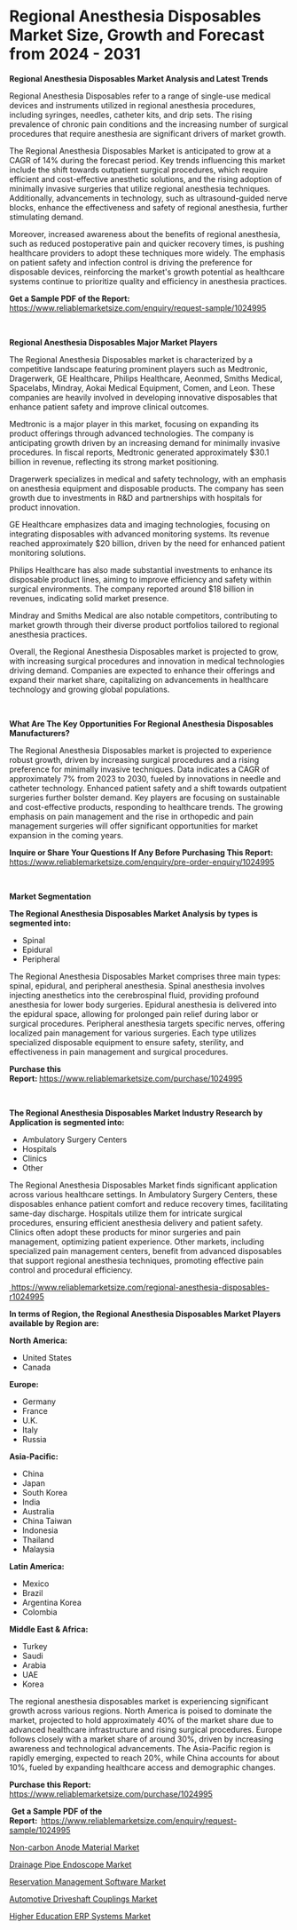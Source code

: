 <p><h1>Regional Anesthesia Disposables Market Size, Growth and Forecast from 2024 - 2031</h1></p><p><strong>Regional Anesthesia Disposables Market Analysis and Latest Trends</strong></p>
<p><p>Regional Anesthesia Disposables refer to a range of single-use medical devices and instruments utilized in regional anesthesia procedures, including syringes, needles, catheter kits, and drip sets. The rising prevalence of chronic pain conditions and the increasing number of surgical procedures that require anesthesia are significant drivers of market growth.</p><p>The Regional Anesthesia Disposables Market is anticipated to grow at a CAGR of 14% during the forecast period. Key trends influencing this market include the shift towards outpatient surgical procedures, which require efficient and cost-effective anesthetic solutions, and the rising adoption of minimally invasive surgeries that utilize regional anesthesia techniques. Additionally, advancements in technology, such as ultrasound-guided nerve blocks, enhance the effectiveness and safety of regional anesthesia, further stimulating demand.</p><p>Moreover, increased awareness about the benefits of regional anesthesia, such as reduced postoperative pain and quicker recovery times, is pushing healthcare providers to adopt these techniques more widely. The emphasis on patient safety and infection control is driving the preference for disposable devices, reinforcing the market's growth potential as healthcare systems continue to prioritize quality and efficiency in anesthesia practices.</p></p>
<p><strong>Get a Sample PDF of the Report:&nbsp;</strong> <a href="https://www.reliablemarketsize.com/enquiry/request-sample/1024995?utm_campaign=1720&utm_medium=2&utm_source=Github&utm_content=ia&utm_term=05122024&utm_id=regional-anesthesia-disposables">https://www.reliablemarketsize.com/enquiry/request-sample/1024995</a></p>
<p>&nbsp;</p>
<p><strong>Regional Anesthesia Disposables Major Market Players</strong></p>
<p><p>The Regional Anesthesia Disposables market is characterized by a competitive landscape featuring prominent players such as Medtronic, Dragerwerk, GE Healthcare, Philips Healthcare, Aeonmed, Smiths Medical, Spacelabs, Mindray, Aokai Medical Equipment, Comen, and Leon. These companies are heavily involved in developing innovative disposables that enhance patient safety and improve clinical outcomes.</p><p>Medtronic is a major player in this market, focusing on expanding its product offerings through advanced technologies. The company is anticipating growth driven by an increasing demand for minimally invasive procedures. In fiscal reports, Medtronic generated approximately $30.1 billion in revenue, reflecting its strong market positioning.</p><p>Dragerwerk specializes in medical and safety technology, with an emphasis on anesthesia equipment and disposable products. The company has seen growth due to investments in R&D and partnerships with hospitals for product innovation.</p><p>GE Healthcare emphasizes data and imaging technologies, focusing on integrating disposables with advanced monitoring systems. Its revenue reached approximately $20 billion, driven by the need for enhanced patient monitoring solutions.</p><p>Philips Healthcare has also made substantial investments to enhance its disposable product lines, aiming to improve efficiency and safety within surgical environments. The company reported around $18 billion in revenues, indicating solid market presence.</p><p>Mindray and Smiths Medical are also notable competitors, contributing to market growth through their diverse product portfolios tailored to regional anesthesia practices.</p><p>Overall, the Regional Anesthesia Disposables market is projected to grow, with increasing surgical procedures and innovation in medical technologies driving demand. Companies are expected to enhance their offerings and expand their market share, capitalizing on advancements in healthcare technology and growing global populations.</p></p>
<p>&nbsp;</p>
<p><strong>What Are The Key Opportunities For Regional Anesthesia Disposables Manufacturers?</strong></p>
<p><p>The Regional Anesthesia Disposables market is projected to experience robust growth, driven by increasing surgical procedures and a rising preference for minimally invasive techniques. Data indicates a CAGR of approximately 7% from 2023 to 2030, fueled by innovations in needle and catheter technology. Enhanced patient safety and a shift towards outpatient surgeries further bolster demand. Key players are focusing on sustainable and cost-effective products, responding to healthcare trends. The growing emphasis on pain management and the rise in orthopedic and pain management surgeries will offer significant opportunities for market expansion in the coming years.</p></p>
<p><strong>Inquire or Share Your Questions If Any Before Purchasing This Report:</strong> <a href="https://www.reliablemarketsize.com/enquiry/pre-order-enquiry/1024995?utm_campaign=1720&utm_medium=2&utm_source=Github&utm_content=ia&utm_term=05122024&utm_id=regional-anesthesia-disposables">https://www.reliablemarketsize.com/enquiry/pre-order-enquiry/1024995</a></p>
<p>&nbsp;</p>
<p><strong>Market Segmentation</strong></p>
<p><strong>The Regional Anesthesia Disposables Market Analysis by types is segmented into:</strong></p>
<p><ul><li>Spinal</li><li>Epidural</li><li>Peripheral</li></ul></p>
<p><p>The Regional Anesthesia Disposables Market comprises three main types: spinal, epidural, and peripheral anesthesia. Spinal anesthesia involves injecting anesthetics into the cerebrospinal fluid, providing profound anesthesia for lower body surgeries. Epidural anesthesia is delivered into the epidural space, allowing for prolonged pain relief during labor or surgical procedures. Peripheral anesthesia targets specific nerves, offering localized pain management for various surgeries. Each type utilizes specialized disposable equipment to ensure safety, sterility, and effectiveness in pain management and surgical procedures.</p></p>
<p><strong>Purchase this Report:&nbsp;</strong><a href="https://www.reliablemarketsize.com/purchase/1024995?utm_campaign=1720&utm_medium=2&utm_source=Github&utm_content=ia&utm_term=05122024&utm_id=regional-anesthesia-disposables">https://www.reliablemarketsize.com/purchase/1024995</a></p>
<p>&nbsp;</p>
<p><strong>The Regional Anesthesia Disposables Market Industry Research by Application is segmented into:</strong></p>
<p><ul><li>Ambulatory Surgery Centers</li><li>Hospitals</li><li>Clinics</li><li>Other</li></ul></p>
<p><p>The Regional Anesthesia Disposables Market finds significant application across various healthcare settings. In Ambulatory Surgery Centers, these disposables enhance patient comfort and reduce recovery times, facilitating same-day discharge. Hospitals utilize them for intricate surgical procedures, ensuring efficient anesthesia delivery and patient safety. Clinics often adopt these products for minor surgeries and pain management, optimizing patient experience. Other markets, including specialized pain management centers, benefit from advanced disposables that support regional anesthesia techniques, promoting effective pain control and procedural efficiency.</p></p>
<p><a href="https://www.reliablemarketsize.com/regional-anesthesia-disposables-r1024995?utm_campaign=1720&utm_medium=2&utm_source=Github&utm_content=ia&utm_term=05122024&utm_id=regional-anesthesia-disposables">&nbsp;https://www.reliablemarketsize.com/regional-anesthesia-disposables-r1024995</a></p>
<p><strong>In terms of Region, the Regional Anesthesia Disposables Market Players available by Region are:</strong></p>
<p>
    <p> <strong> North America: </strong>
        <ul>
            <li>United States</li>
            <li>Canada</li>
        </ul>
        </p> 
    <p> <strong> Europe: </strong>
        <ul>
            <li>Germany</li>
            <li>France</li>
            <li>U.K.</li>
            <li>Italy</li>
            <li>Russia</li>
        </ul>
        </p> 
    <p> <strong> Asia-Pacific: </strong>
        <ul>
            <li>China</li>
            <li>Japan</li>
            <li>South Korea</li>
            <li>India</li>
            <li>Australia</li>
            <li>China Taiwan</li>
            <li>Indonesia</li>
            <li>Thailand</li>
            <li>Malaysia</li>
        </ul>
        </p> 
    <p> <strong> Latin America: </strong>
        <ul>
            <li>Mexico</li>
            <li>Brazil</li>
            <li>Argentina Korea</li>
            <li>Colombia</li>
        </ul>
        </p> 
    <p> <strong> Middle East & Africa: </strong>
        <ul>
            <li>Turkey</li>
            <li>Saudi</li>
            <li>Arabia</li>
            <li>UAE</li>
            <li>Korea</li>
        </ul>
    </p>
    </p>
<p><p>The regional anesthesia disposables market is experiencing significant growth across various regions. North America is poised to dominate the market, projected to hold approximately 40% of the market share due to advanced healthcare infrastructure and rising surgical procedures. Europe follows closely with a market share of around 30%, driven by increasing awareness and technological advancements. The Asia-Pacific region is rapidly emerging, expected to reach 20%, while China accounts for about 10%, fueled by expanding healthcare access and demographic changes.</p></p>
<p><strong>Purchase this Report: </strong><a href="https://www.reliablemarketsize.com/purchase/1024995?utm_campaign=1720&utm_medium=2&utm_source=Github&utm_content=ia&utm_term=05122024&utm_id=regional-anesthesia-disposables">https://www.reliablemarketsize.com/purchase/1024995</a></p>
<p>&nbsp;<strong>Get a Sample PDF of the Report:&nbsp;&nbsp;</strong><a href="https://www.reliablemarketsize.com/enquiry/request-sample/1024995?utm_campaign=1720&utm_medium=2&utm_source=Github&utm_content=ia&utm_term=05122024&utm_id=regional-anesthesia-disposables">https://www.reliablemarketsize.com/enquiry/request-sample/1024995</a></p>
<p><strong></strong></p>
<p><p><a href="https://github.com/lindaopodray/Market-Research-Report-List-1/blob/main/non-carbon-anode-material-market.md?utm_campaign=1720&utm_medium=2&utm_source=Github&utm_content=ia&utm_term=05122024&utm_id=regional-anesthesia-disposables">Non-carbon Anode Material Market</a></p><p><a href="https://issuu.com/reportprime-2/docs/drainage-pipe-endoscope-market-size-2030.pptx?utm_campaign=1720&utm_medium=2&utm_source=Github&utm_content=ia&utm_term=05122024&utm_id=regional-anesthesia-disposables">Drainage Pipe Endoscope Market</a></p><p><a href="https://www.linkedin.com/pulse/exploring-reservation-management-software-market-projected-jd7ke?utm_campaign=1720&utm_medium=2&utm_source=Github&utm_content=ia&utm_term=05122024&utm_id=regional-anesthesia-disposables">Reservation Management Software Market</a></p><p><a href="https://github.com/OlenFleming68/Market-Research-Report-List-1/blob/main/automotive-driveshaft-couplings-market.md?utm_campaign=1720&utm_medium=2&utm_source=Github&utm_content=ia&utm_term=05122024&utm_id=regional-anesthesia-disposables">Automotive Driveshaft Couplings Market</a></p><p><a href="https://www.linkedin.com/pulse/exploring-higher-education-erp-systems-market-dynamics-r0wze?utm_campaign=1720&utm_medium=2&utm_source=Github&utm_content=ia&utm_term=05122024&utm_id=regional-anesthesia-disposables">Higher Education ERP Systems Market</a></p></p>